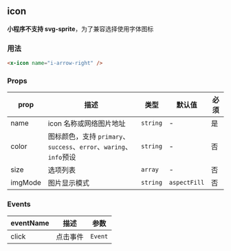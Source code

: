 ## icon

**小程序不支持 svg-sprite**，为了兼容选择使用字体图标

### 用法

```html
<x-icon name="i-arrow-right" />
```

### Props

| prop    | 描述                                                               | 类型     | 默认值       | 必须 |
| ------- | ------------------------------------------------------------------ | -------- | ------------ | ---- |
| name    | icon 名称或网络图片地址                                            | `string` | -            | 是   |
| color   | 图标颜色，支持 `primary`、`success`、`error`、`waring`、`info`预设 | `string` | -            | 否   |
| size    | 选项列表                                                           | `array`  | -            | 否   |
| imgMode | 图片显示模式                                                       | `string` | `aspectFill` | 否   |

### Events

| eventName | 描述     | 参数    |
| --------- | -------- | ------- |
| click     | 点击事件 | `Event` |
